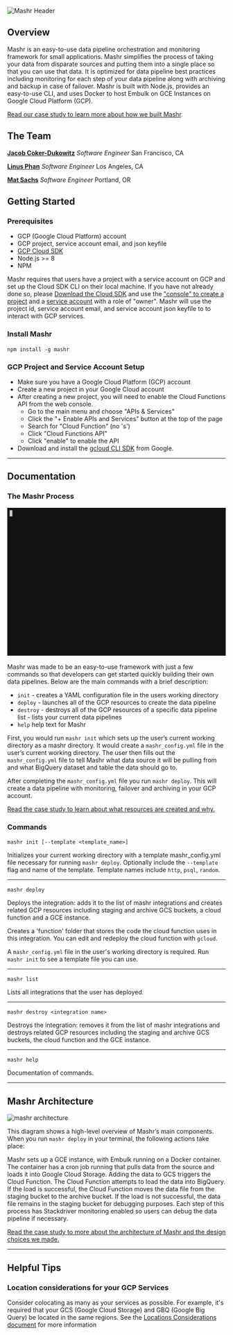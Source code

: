 ![Mashr Header](https://i.imgur.com/nEuJ93S.png?1)

## Overview
Mashr is an easy-to-use data pipeline orchestration and monitoring framework for small applications. Mashr simplifies the process of taking your data from disparate sources and putting them into a single place so that you can use that data. It is optimized for data pipeline best practices including monitoring for each step of your data pipeline along with archiving and backup in case of failover. Mashr is built with Node.js, provides an easy-to-use CLI, and uses Docker to host Embulk on GCE Instances on Google Cloud Platform (GCP).

[Read our case study to learn more about how we built Mashr](https://mashr-framework.github.io/).

## The Team

**[Jacob Coker-Dukowitz](https://)** *Software Engineer* San
Francisco, CA

**[Linus Phan](https://)** *Software Engineer* Los Angeles, CA

**[Mat Sachs](https://matsachs.com)** *Software Engineer* Portland, OR

## Getting Started

### Prerequisites

* GCP (Google Cloud Platform) account
* GCP project, service account email, and json keyfile
* [GCP Cloud SDK](https://cloud.google.com/appengine/docs/standard/go/download)
* Node.js >= 8
* NPM

Mashr requires that users have a project with a service account on GCP and
set up the Cloud SDK CLI on their local machine. If you have not already done
so, please [Download the Cloud
SDK](https://cloud.google.com/appengine/docs/standard/go/download) and use the
["console" to create a
project](https://cloud.google.com/resource-manager/docs/creating-managing-projects)
and a [service
account](https://cloud.google.com/iam/docs/creating-managing-service-accounts)
with a role of "owner". Mashr will use the project id, service account email,
and service account json keyfile to to interact with GCP services.

### Install Mashr

```
npm install -g mashr
```
### GCP Project and Service Account Setup

* Make sure you have a Google Cloud Platform (GCP) account
* Create a new project in your Google Cloud account
* After creating a new project, you will need to enable the Cloud Functions
  API from the web console.
  - Go to the main menu and choose "APIs & Services"
  - Click the "+ Enable APIs and Services" button at the top of the page
  - Search for "Cloud Function" (no 's')
  - Click "Cloud Functions API"
  - Click "enable" to enable the API
* Download and install the [gcloud CLI
  SDK](https://cloud.google.com/sdk/docs/quickstarts) from Google.
-------------------------------------------------------------------------------
## Documentation

### The Mashr Process

![mashr deploy](https://github.com/mashr-framework/mashr-framework.github.io/blob/master/assets/images/mashr_deploy.gif)

Mashr was made to be an easy-to-use framework with just a few commands so that developers can get started quickly building their own data pipelines. Below are the main commands with a brief description:

 - `init` - creates a YAML configuration file in the users working
   directory 
 - `deploy` - launches all of the GCP resources to create the
   data pipeline 
 - `destroy` - destroys all of the GCP resources of a specific data pipeline list - lists your current data pipelines 
 - `help` help text for Mashr 

First, you would run `mashr init` which sets up the user’s current working directory as a mashr directory. It would create a `mashr_config.yml` file in the user’s current working directory. The user then fills out the `mashr_config.yml` file to tell Mashr what data source it will be pulling from and what BigQuery dataset and table the data should go to. 

After completing the `mashr_config.yml` file you run `mashr deploy`. This will create a data pipeline with monitoring, failover and archiving in your GCP account.

[Read the case study to learn about what resources are created and why.](https://mashr-framework.github.io/)


### Commands

```
mashr init [--template <template_name>]
```
Initializes your current working directory with a template mashr_config.yml
file necessary for running `mashr deploy`.  Optionally include the `--template`
flag and name of the template. Template names include `http`, `psql`,
`random`.

-------------------------------------------------------------------------------
```
mashr deploy
```
Deploys the integration: adds it to the list of mashr integrations and creates
related GCP resources including staging and archive GCS buckets, a cloud
function and a GCE instance.

Creates a 'function' folder that stores the code the cloud function uses in
this integration. You can edit and redeploy the cloud function with `gcloud`.

A `mashr_config.yml` file in the user's working directory is required. Run
`mashr init` to see a template file you can use.

-------------------------------------------------------------------------------
```
mashr list
```
Lists all integrations that the user has deployed.

-------------------------------------------------------------------------------
```
mashr destroy <integration name>
```
Destroys the integration: removes it from the list of mashr integrations and
destroys related GCP resources including the staging and archive GCS buckets,
the cloud function and the GCE instance.

-------------------------------------------------------------------------------
```
mashr help
```
Documentation of commands.

-------------------------------------------------------------------------------

## Mashr Architecture

![mashr architecture](https://mashr-framework.github.io/assets/images/main.png)

This diagram shows a high-level overview of Mashr’s main components. When you run `mashr deploy` in your terminal, the following actions take place:

Mashr sets up a GCE instance, with Embulk running on a Docker container. The container has a cron job running that pulls data from the source and loads it into Google Cloud Storage. Adding the data to GCS triggers the Cloud Function. The Cloud Function attempts to load the data into BigQuery. If the load is successful, the Cloud Function moves the data file from the staging bucket to the archive bucket. If the load is not successful, the data file remains in the staging bucket for debugging purposes. Each step of this process has Stackdriver monitoring enabled so users can debug the data pipeline if necessary.

[Read the case study to more about the architecture of Mashr and the design choices we made.](https://mashr-framework.github.io/)

-------------------------------------------------------------------------------
## Helpful Tips

### Location considerations for your GCP Services

Consider colocating as many as your services as possible. For example, it's
required that your GCS (Google Cloud Storage) and GBQ (Google Big Query) be
located in the same regions. See the [Locations Considerations
document](./docs/gcp_locations_considerations.md) for more information

